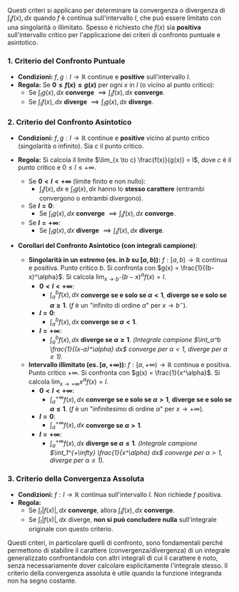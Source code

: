 Questi criteri si applicano per determinare la convergenza o divergenza di $\int_I f(x) , dx$ quando $f$ è continua sull'intervallo $I$, che può essere limitato con una singolarità o illimitato. Spesso è richiesto che $f(x)$ sia **positiva** sull'intervallo critico per l'applicazione dei criteri di confronto puntuale e asintotico.

### 1. Criterio del Confronto Puntuale

- **Condizioni:** $f, g: I \to \mathbb{R}$ continue e **positive** sull'intervallo $I$.
- **Regola:** Se **$0 \le f(x) \le g(x)$** per ogni $x$ in $I$ (o vicino al punto critico):
    - Se $\int_I g(x) , dx$ **converge** $\implies \int_I f(x) , dx$ **converge**.
    - Se $\int_I f(x) , dx$ **diverge** $\implies \int_I g(x) , dx$ **diverge**.

### 2. Criterio del Confronto Asintotico

- **Condizioni:** $f, g: I \to \mathbb{R}$ continue e **positive** vicino al punto critico (singolarità o infinito). Sia $c$ il punto critico.
    
- **Regola:** Si calcola il limite $\lim_{x \to c} \frac{f(x)}{g(x)} = l$, dove $c$ è il punto critico e $0 \le l \le +\infty$.
    
	- Se **$0 < l < +\infty$** (limite finito e non nullo): 
		-  $\int_I f(x) , dx$ e $\int_I g(x) , dx$ hanno lo **stesso carattere** (entrambi convergono o entrambi divergono).
	-  Se **$l = 0$**: 
	    -  Se $\int_I g(x) , dx$ **converge** $\implies \int_I f(x) , dx$ **converge**.
    - Se **$l = +\infty$**: 
	    - Se $\int_I g(x) , dx$ **diverge** $\implies \int_I f(x) , dx$ **diverge**.
- **Corollari del Confronto Asintotico (con integrali campione)**:
    
    - **Singolarità in un estremo (es. in $b$ su $[a,b)$):** $f: [a,b) \to \mathbb{R}$ continua e positiva. Punto critico $b$. Si confronta con $g(x) = \frac{1}{(b-x)^\alpha}$. Si calcola $\lim_{x \to b^-} (b-x)^\alpha f(x) = l$.
        - **$0 < l < +\infty$**: 
	        - $\int_a^b f(x) , dx$ **converge se e solo se $\alpha < 1$**, **diverge se e solo se $\alpha \ge 1$**. ($f$ è un "infinito di ordine $\alpha$" per $x \to b^-$).
        - **$l = 0$**:
	        - $\int_a^b f(x) , dx$ **converge se $\alpha < 1$**.
        - **$l = +\infty$**: 
	        - $\int_a^b f(x) , dx$ **diverge se $\alpha \ge 1$**. _(Integrale campione $\int_a^b \frac{1}{(x-a)^\alpha} dx$ converge per $\alpha < 1$, diverge per $\alpha \ge 1$)._
    - **Intervallo illimitato (es. $[a,+\infty)$):** $f: [a,+\infty) \to \mathbb{R}$ continua e positiva. Punto critico $+\infty$. Si confronta con $g(x) = \frac{1}{x^\alpha}$. Si calcola $\lim_{x \to +\infty} x^\alpha f(x) = l$.
        - **$0 < l < +\infty$**: 
	        - $\int_a^{+\infty} f(x) , dx$ **converge se e solo se $\alpha > 1$**, **diverge se e solo se $\alpha \le 1$**. ($f$ è un "infinitesimo di ordine $\alpha$" per $x \to +\infty$).
        - **$l = 0$**: 
	        - $\int_a^{+\infty} f(x) , dx$ **converge se $\alpha > 1$**.
        - **$l = +\infty$**: 
	        - $\int_a^{+\infty} f(x) , dx$ **diverge se $\alpha \le 1$**. _(Integrale campione $\int_1^{+\infty} \frac{1}{x^\alpha} dx$ converge per $\alpha > 1$, diverge per $\alpha \le 1$)._

### 3. Criterio della Convergenza Assoluta

- **Condizioni:** $f: I \to \mathbb{R}$ continua sull'intervallo $I$. Non richiede $f$ positiva.
- **Regola:**
    - Se $\int_I |f(x)| , dx$ **converge**, allora $\int_I f(x) , dx$ **converge**.
    - Se $\int_I |f(x)| , dx$ diverge, **non si può concludere nulla** sull'integrale originale con questo criterio.

Questi criteri, in particolare quelli di confronto, sono fondamentali perché permettono di stabilire il carattere (convergenza/divergenza) di un integrale generalizzato confrontandolo con altri integrali di cui il carattere è noto, senza necessariamente dover calcolare esplicitamente l'integrale stesso. Il criterio della convergenza assoluta è utile quando la funzione integranda non ha segno costante.